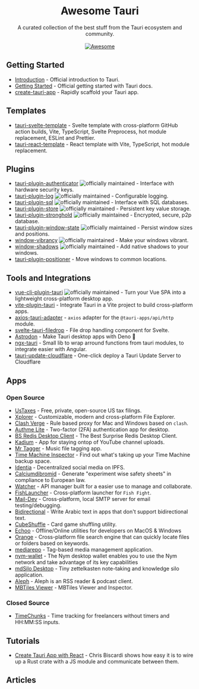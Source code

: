 <!--lint disable awesome-heading awesome-github awesome-toc double-link -->

<h1 align='center'>Awesome Tauri</h1>

<p align='center'>
A curated collection of the best stuff from the Tauri ecosystem and community.
<br><br>

<a href='https://awesome.re'>
<img src='https://awesome.re/badge-flat.svg' alt='Awesome'>
</a>
</p>

## Getting Started

- [Introduction](https://tauri.studio/docs/about/intro) - Official introduction to Tauri.
- [Getting Started](https://tauri.studio/docs/getting-started/prerequisites) - Official getting started with Tauri docs.
- [create-tauri-app](https://github.com/tauri-apps/create-tauri-app) - Rapidly scaffold your Tauri app.

## Templates

- [tauri-svelte-template](https://github.com/probablykasper/tauri-svelte-template) - Svelte template with cross-platform GitHub action builds, Vite, TypeScript, Svelte Preprocess, hot module replacement, ESLint and Prettier.
- [tauri-react-template](https://github.com/oSethoum/tauri-react-template) - React template with Vite, TypeScript, hot module replacement.

## Plugins

- [tauri-plugin-authenticator](https://github.com/tauri-apps/tauri-plugin-authenticator) ![officially maintained] - Interface with hardware security keys.
- [tauri-plugin-log](https://github.com/tauri-apps/tauri-plugin-log) ![officially maintained] - Configurable logging.
- [tauri-plugin-sql](https://github.com/tauri-apps/tauri-plugin-sql) ![officially maintained] - Interface with SQL databases.
- [tauri-plugin-store](https://github.com/tauri-apps/tauri-plugin-store) ![officially maintained] - Persistent key value storage.
- [tauri-plugin-stronghold](https://github.com/tauri-apps/tauri-plugin-stronghold) ![officially maintained] - Encrypted, secure, p2p database.
- [tauri-plugin-window-state](https://github.com/tauri-apps/tauri-plugin-window-state) ![officially maintained] - Persist window sizes and positions.
- [window-vibrancy](https://github.com/tauri-apps/window-vibrancy) ![officially maintained] - Make your windows vibrant.
- [window-shadows](https://github.com/tauri-apps/window-shadows) ![officially maintained] - Add native shadows to your windows.
- [tauri-plugin-positioner](https://github.com/JonasKruckenberg/tauri-plugin-positioner) - Move windows to common locations.

## Tools and Integrations

- [vue-cli-plugin-tauri](https://github.com/tauri-apps/vue-cli-plugin-tauri) ![officially maintained] - Turn your Vue SPA into a lightweight cross-platform desktop app.
- [vite-plugin-tauri](https://github.com/amrbashir/vite-plugin-tauri) - Integrate Tauri in a Vite project to build cross-platform apps.
- [axios-tauri-adapter](https://git.kaki87.net/KaKi87/axios-tauri-adapter) - `axios` adapter for the `@tauri-apps/api/http` module.
- [svelte-tauri-filedrop](https://github.com/probablykasper/svelte-tauri-filedrop) - File drop handling component for Svelte.
- [Astrodon](https://github.com/astrodon/astrodon) - Make Tauri desktop apps with Deno 🦕
- [ngx-tauri](https://codeberg.org/crapsilon/ngx-tauri) - Small lib to wrap arround functions from tauri modules, to integrate easier with Angular.
- [tauri-update-cloudflare](https://github.com/KilleenCode/tauri-update-cloudflare) - One-click deploy a Tauri Update Server to Cloudflare


## Apps

### Open Source

- [UsTaxes](https://github.com/ustaxes/ustaxes) - Free, private, open-source US tax filings.
- [Xplorer](https://github.com/kimlimjustin/xplorer) - Customizable, modern and cross-platform File Explorer.
- [Clash Verge](https://github.com/zzzgydi/clash-verge) - Rule based proxy for Mac and Windows based on `clash`.
- [Authme Lite](https://github.com/Levminer/authme-lite) - Two-factor (2FA) authentication app for desktop.
- [BS Redis Desktop Client](https://github.com/fuyoo/bs-redis-desktop-client) - The Best Surprise Redis Desktop Client.
- [Kadium](https://github.com/probablykasper/kadium) - App for staying ontop of YouTube channel uploads.
- [Mr Tagger](https://github.com/probablykasper/mr-tagger) - Music file tagging app.
- [Time Machine Inspector](https://github.com/probablykasper/time-machine-inspector) - Find out what's taking up your Time Machine backup space.
- [Identia](https://github.com/iohzrd/identia) - Decentralized social media on IPFS.
- [Calciumdibromid](https://codeberg.org/Calciumdibromid/CaBr2) - Generate "experiment wise safety sheets" in compliance to European law.
- [Watcher](https://github.com/windht/watcher) - API manager built for a easier use to manage and collaborate.
- [FishLauncher](https://github.com/fishfight/FishLauncher) - Cross-platform launcher for `Fish Fight`.
- [Mail-Dev](https://github.com/samirdjelal/mail-dev) - Cross-platform, local SMTP server for email testing/debugging.
- [Bidirectional](https://github.com/samirdjelal/bidirectional) - Write Arabic text in apps that don't support bidirectional text.
- [CubeShuffle](https://github.com/philipborg/CubeShuffle) - Card game shuffling utility.
- [Echoo](https://github.com/zsmatrix62/echoo-app) - Offline/Online utilities for developers on MacOS & Windows
- [Orange](https://github.com/naaive/orange) - Cross-platform file search engine that can quickly locate files or folders based on keywords.
- [mediarepo](https://github.com/Trivernis/mediarepo) - Tag-based media management application.
- [nym-wallet](https://github.com/nymtech/nym/tree/develop/nym-wallet) - The Nym desktop wallet enables you to use the Nym network and take advantage of its key capabilities
- [mdSilo Desktop](https://github.com/danloh/mdSilo-app) - Tiny zettelkasten note-taking and knowledge silo application.
- [Aleph](https://github.com/chezhe/aleph) - Aleph is an RSS reader & podcast client.
- [MBTiles Viewer](https://github.com/Akylas/mbview-rs) - MBTiles Viewer and Inspector.

### Closed Source

- [TimeChunks](https://danielulrich.com/en/timechunks/) - Time tracking for freelancers without timers and HH:MM:SS inputs.

## Tutorials

- [Create Tauri App with React](https://www.youtube.com/watch?v=zawhqLA7N9Y&ab_channel=chrisbiscardi) - Chris Biscardi shows how easy it is to wire up a Rust crate with a JS module and communicate between them.

## Articles

[officially maintained]: https://img.shields.io/badge/official-FFC131?&logo=tauri&logoColor=black

